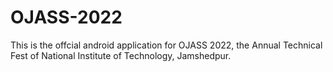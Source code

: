 # OJASS-2022

This is the offcial android application for OJASS 2022, the Annual Technical Fest of National Institute of Technology, Jamshedpur.
